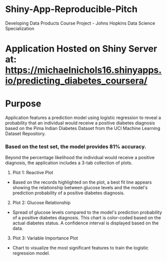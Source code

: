 # Shiny-App-Reproducible-Pitch
Developing Data Products Course Project - Johns Hopkins Data Science Specialization

# Application Hosted on Shiny Server at: https://michaelnichols16.shinyapps.io/predicting_diabetes_coursera/

# Purpose
Application features a prediction model using logistic regression to reveal a probability that an individual would receive a positive diabetes diagnosis based on the Pima Indian Diabetes Dataset from the UCI Machine Learning Dataset Repository.

### Based on the test set, the model provides 81% accuracy. 

Beyond the percentage likelihood the individual would receive a positive diagnosis, the application includes a 3-tab collection of plots. 
1. Plot 1: Reactive Plot
- Based on the records highlighted on the plot, a best fit line appears showing the relationship between glucose levels and the model's prediction probability of a positive diabetes diagnosis.
2. Plot 2: Glucose Relationship
- Spread of glucose levels compared to the model's prediction probability of a positive diabetes diagnosis. This chart is color-coded based on the actual diabetes status. A confidence interval is displayed based on the data.
3. Plot 3: Variable Importance Plot
- Chart to visualize the most significant features to train the logistic regression model.
